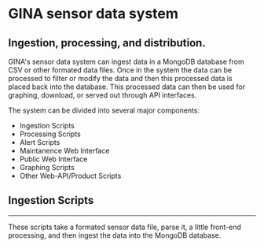 GINA sensor data system
========
Ingestion, processing, and distribution.
--------

GINA's sensor data system can ingest data in a MongoDB database from CSV or other formated data files.  Once in the system the data can be processed to filter or modify the data and then this processed data is placed back into the database.  This processed data can then be used for graphing, download, or served out through API interfaces.

The system can be divided into several major components:

* Ingestion Scripts
* Processing Scripts
* Alert Scripts
* Maintanence Web Interface
* Public Web Interface
* Graphing Scripts
* Other Web-API/Product Scripts


## Ingestion Scripts
--------
These scripts take a formated sensor data file, parse it, a little front-end processing, and then ingest the data into the MongoDB database. 